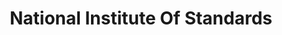 ---
# This topic lives at
# https://digital.gov/topics/national-institute-of-standards

# Topic Title
title: "National Institute Of Standards"

# description — keep it short and clear
# summary: ""

# Weight
weight: 1

# For more information on managing topics,
# see https://github.com/GSA/digitalgov.gov/wiki/topics
---